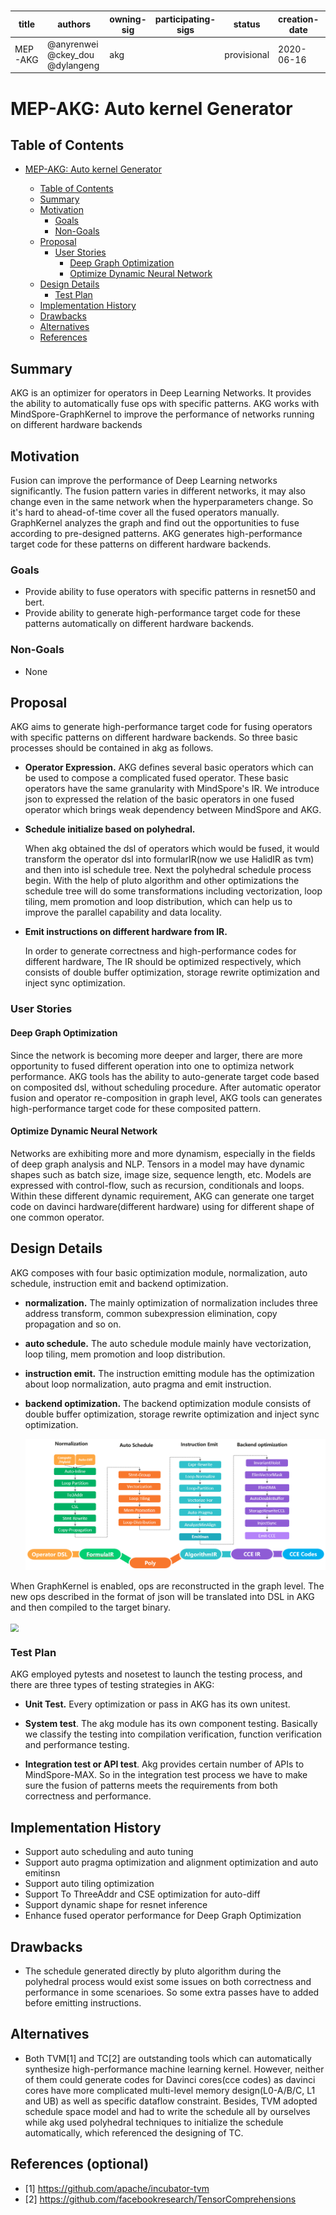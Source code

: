 # 

| title   | authors                          | owning-sig | participating-sigs | status      | creation-date | reviewers | approvers | stage | milestone     |
| ------- | -------------------------------- | ---------- | ------------------ | ----------- | ------------- | --------- | --------- | ----- | ------------- |
| MEP-AKG | @anyrenwei  @ckey_dou @dylangeng | akg        |                    | provisional | 2020-06-16    |           | TBD       | alpha | alpha: "v0.5" |

# MEP-AKG: Auto kernel Generator

## Table of Contents

<!-- toc -->

- [MEP-AKG: Auto kernel Generator](#mep-akg-auto-kernel-generator)
  - [Table of Contents](#table-of-contents)
  - [Summary](#summary)
  - [Motivation](#motivation)
    - [Goals](#goals)
    - [Non-Goals](#non-goals)
  - [Proposal](#proposal)
    - [User Stories](#user-stories-optional)
      - [Deep Graph Optimization](#deep-graph-optimization)
      - [Optimize Dynamic Neural Network](#optimize-dynamic-neural-network)
  - [Design Details](#design-details)
    - [Test Plan](#test-plan)
  - [Implementation History](#implementation-history)
  - [Drawbacks](#drawbacks)
  - [Alternatives](#alternatives)
  - [References](#references-optional)
  
  <!-- /toc -->

## Summary

<!--
This section is incredibly important for producing high quality user-focused
documentation such as release notes or a development roadmap.  It should be
possible to collect this information before implementation begins in order to
avoid requiring implementors to split their attention between writing release
notes and implementing the feature itself.  MEP editors, SIG Docs, and SIG PM
should help to ensure that the tone and content of the `Summary` section is
useful for a wide audience.

A good summary is probably at least a paragraph in length.

Both in this section and below, follow the guidelines of the [documentation
style guide]. In particular, wrap lines to a reasonable length, to make it
easier for reviewers to cite specific portions, and to minimize diff churn on
updates.

[documentation style guide]: https://gitee.com/mindspore/docs/blob/master/CONTRIBUTING_DOC.md
-->

AKG is an optimizer for operators in Deep Learning Networks. It provides the ability to automatically fuse ops with specific patterns. AKG works with MindSpore-GraphKernel to improve the performance of networks running on different hardware backends

## Motivation

<!--
This section is for explicitly listing the motivation, goals and non-goals of
this MEP. Describe why the change is important and the benefits to users.
-->

Fusion can improve the performance of Deep Learning networks significantly. The fusion pattern varies in different networks, it may also change even in the same network when the hyperparameters change. So it's hard to ahead-of-time cover all the fused operators manually. GraphKernel analyzes the graph and find out the opportunities to fuse according to pre-designed patterns. AKG generates high-performance target code for these patterns on different hardware backends.

### Goals

<!--
List the specific goals of the MEP. What is it trying to achieve? How will we
know that this has succeeded?
-->

- Provide ability to fuse operators with specific patterns in resnet50 and bert.
- Provide ability to generate high-performance target code for these patterns automatically on different hardware backends.

### Non-Goals

<!--
What is out of scope for this MEP? Listing non-goals helps to focus discussion
and make progress.
-->
- None

## Proposal

<!--
This is where we get down to the specifics of what the proposal actually is.
This should have enough detail that reviewers can understand exactly what
you're proposing, but should not include things like API designs or
implementation. The "Design Details" section below is for the real
nitty-gritty.
-->

AKG aims to generate high-performance target code for fusing operators with specific patterns on different hardware backends. So three basic processes should be contained in akg as follows.
- **Operator Expression.**
  AKG defines several basic operators which can be used to compose a complicated fused operator. These basic operators have the same granularity with MindSpore's IR. We introduce json to expressed the relation of the basic operators in one fused operator which brings weak dependency between MindSpore and AKG.
  
- **Schedule initialize based on polyhedral.**
  
  When akg obtained the dsl of operators which would be fused, it would transform the operator dsl into formularIR(now we use HalidIR as tvm) and then into isl schedule tree. Next the polyhedral schedule process begin. With the help of pluto algorithm and other optimizations the schedule tree will do some transformations including vectorization, loop tiling, mem promotion and loop distribution, which can help us to improve the parallel capability and data locality.

- **Emit instructions on different hardware from IR.**
  
  In order to generate correctness and high-performance codes for different hardware, The IR should be optimized respectively, which consists of double buffer optimization, storage rewrite optimization and inject sync optimization.


### User Stories

<!--
Detail the things that people will be able to do if this MEP is implemented.
Include as much detail as possible so that people can understand the "how" of
the system. The goal here is to make this feel real for users without getting
bogged down.
-->

#### Deep Graph Optimization

Since the network is becoming more deeper and larger, there are more opportunity to fused different operation into one to optimiza network performance. 
AKG tools has the ability to auto-generate target code based on composited dsl, without scheduling procedure.
After automatic operator fusion and operator re-composition in graph level, AKG tools can generates high-performance target code for these composited pattern.

#### Optimize Dynamic Neural Network

Networks are exhibiting more and more dynamism, especially in the fields of deep graph analysis and NLP. 
Tensors in a model may have dynamic shapes such as batch size, image size, sequence length, etc. 
Models are expressed with control-flow, such as recursion, conditionals and loops. 
Within these different dynamic requirement, AKG can generate one target code on davinci hardware(different hardware) using for different shape of one common operator.

## Design Details

<!--
This section should contain enough information that the specifics of your
change are understandable. This may include API specs (though not always
required) or even code snippets. If there's any ambiguity about HOW your
proposal will be implemented, this is the place to discuss them.
-->

<!--![Image text](akg-design.png) {:height="75%" width="75%"} -->

AKG composes with four basic optimization module, normalization, auto schedule, instruction emit and backend optimization. 
- **normalization.** The mainly optimization of normalization includes three address transform, common subexpression elimination, copy propagation and so on. 
- **auto schedule.** The auto schedule module mainly have vectorization, loop tiling, mem promotion and loop distribution. 
- **instruction emit.** The instruction emitting module has the optimization about loop normalization, auto pragma and emit instruction. 
- **backend optimization.** The backend optimization module consists of double buffer optimization, storage rewrite optimization and inject sync optimization.
  
  <img src="akg-design.png" style="zoom:80%" div align=center/>

When GraphKernel is enabled, ops are reconstructed in the graph level. The new ops described in the format of json will be translated into DSL in AKG and then compiled to the target binary.

  <img src="https://images.gitee.com/uploads/images/2020/0618/093458_8e3a1221_6569326.png" style="zoom:80%" div align=center />


<!-- ![输入图片说明](https://images.gitee.com/uploads/images/2020/0618/093458_8e3a1221_6569326.png "屏幕截图.png") -->


### Test Plan

<!--
**Note:** *Not required until targeted at a release.*

Consider the following in developing a test plan for this enhancement:
- Will there be e2e and integration tests, in addition to unit tests?
- How will it be tested in isolation vs with other components?

No need to outline all of the test cases, just the general strategy. Anything
that would count as tricky in the implementation and anything particularly
challenging to test should be called out.

All code is expected to have adequate tests (eventually with coverage
expectations). Please adhere to the [MindSpore contributing guidelines][contributing-guidelines]
when drafting this test plan.

[contributing-guidelines]: https://gitee.com/mindspore/mindspore/blob/master/CONTRIBUTING.md
-->

AKG employed pytests and nosetest to launch the testing process, and there are three types of testing strategies in AKG:

- **Unit Test.** Every optimization or pass in AKG has its own unitest. 

- **System test**. The akg module has its own component testing. Basically we classify the testing into compilation verification, function verification and performance testing.

- **Integration test or API test**. Akg provides certain number of APIs to MindSpore-MAX. So in the integration test process we have to make sure the fusion of patterns meets the requirements from both correctness and performance.

## Implementation History

<!--
Major milestones in the life cycle of a MEP should be tracked in this section.
Major milestones might include
- the `Summary` and `Motivation` sections being merged signaling SIG acceptance
- the `Proposal` section being merged signaling agreement on a proposed design
- the date implementation started
- the first MindSpore release where an initial version of the MEP was available
- the version of MindSpore where the MEP graduated to general availability
- when the MEP was retired or superseded
-->

- Support auto scheduling and auto tuning
- Support auto pragma optimization and alignment optimization and auto emitinsn
- Support auto tiling optimization
- Support To ThreeAddr and CSE optimization for auto-diff
- Support dynamic shape for resnet inference
- Enhance fused operator performance for Deep Graph Optimization

## Drawbacks

<!--
Why should this MEP _not_ be implemented?
-->
- The schedule generated directly by pluto algorithm during the polyhedral process would exist some issues on both correctness and performance in some scenarioes. So some extra passes have to added before emitting instructions. 

## Alternatives

<!--
What other approaches did you consider and why did you rule them out? These do
not need to be as detailed as the proposal, but should include enough
information to express the idea and why it was not acceptable.
-->
- Both TVM[1] and TC[2] are outstanding tools which can automatically synthesize high-performance machine learning kernel. However, neither of them could generate codes for Davinci cores(cce codes) as davinci cores have more complicated multi-level memory design(L0-A/B/C, L1 and UB) as well as specific dataflow constraint. Besides, TVM adopted schedule space model and had to write the schedule all by ourselves while akg used polyhedral techniques to initialize the schedule automatically, which referenced the designing of TC.

## References (optional)
- [1] https://github.com/apache/incubator-tvm 
- [2] https://github.com/facebookresearch/TensorComprehensions